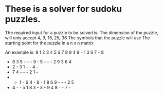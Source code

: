 # These is a solver for sudoku puzzles.
The required input for a puzzle to be solved is: 
  The dimension of the puzzle, will only accept 4, 9, 16, 25, 36
  The symbols that the puzzle will use
  The starting point for the puzzle in a n x n matrix
  
An example is: 
9
1 2 3 4 5 6 7 8 9
4 9 - 1 3 6 7 - 8
- 6 3 5 - - - 9 -
5 - - - 2 9 3 6 4
- 2 - 3 1 - - 4 -
- 7 4 - - - 2 1 -
- - 1 - 6 4 - 8 -
1 8 6 9 - - - 2 5
- 4 - - 5 1 8 3 -
3 - 9 4 8 - - 7 -
